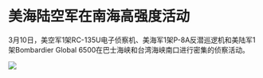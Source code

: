 # 美海陆空军在南海高强度活动

3月10日，美空军1架RC-135U电子侦察机、美海军1架P-8A反潜巡逻机和美陆军1架Bombardier Global
6500在巴士海峡和台湾海峡南口进行密集的侦察活动。

![](https://inews.gtimg.com/news_bt/OwcN9Sch_gkalzGZ-BpEi-5h0jfWw6eLcug2TZDaKIQsAAA/1000)

